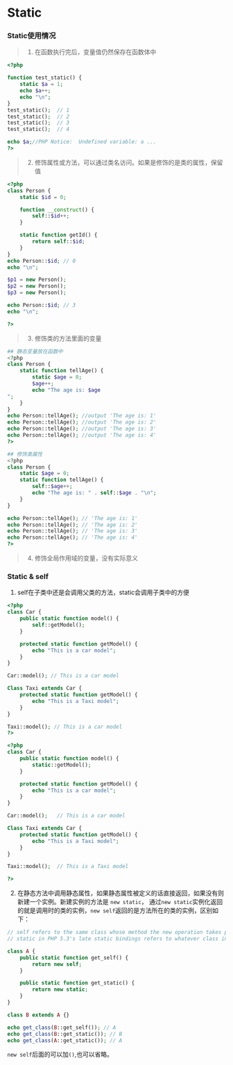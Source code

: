 # Static

### Static使用情况

> 1. 在函数执行完后，变量值仍然保存在函数体中

```php
<?php

function test_static() {
	static $a = 1;
	echo $a++;
	echo "\n";
}
test_static();	// 1
test_static();	// 2
test_static();	// 3
test_static();	// 4

echo $a;//PHP Notice:  Undefined variable: a ...
?>
```



> 2. 修饰属性或方法，可以通过类名访问。如果是修饰的是类的属性，保留值

```php
<?php
class Person {
	static $id = 0;

	function __construct() {
		self::$id++;
	}

	static function getId() {
		return self::$id;
	}
}
echo Person::$id; // 0
echo "\n";

$p1 = new Person();
$p2 = new Person();
$p3 = new Person();

echo Person::$id; // 3
echo "\n";

?>
```



> 3. 修饰类的方法里面的变量

```php
## 静态变量放在函数中
<?php
class Person {
    static function tellAge() {
        static $age = 0;
        $age++;
        echo "The age is: $age
";
    }
}
echo Person::tellAge(); //output 'The age is: 1'
echo Person::tellAge(); //output 'The age is: 2'
echo Person::tellAge(); //output 'The age is: 3'
echo Person::tellAge(); //output 'The age is: 4'
?>
```

```php
## 修饰类属性
<?php
class Person {
	static $age = 0;
	static function tellAge() {
		self::$age++;
		echo "The age is: " . self::$age . "\n";
	}
}

echo Person::tellAge(); // 'The age is: 1'
echo Person::tellAge(); // 'The age is: 2'
echo Person::tellAge(); // 'The age is: 3'
echo Person::tellAge(); // 'The age is: 4'
?>
```



> 4. 修饰全局作用域的变量，没有实际意义

### Static & self

1. self在子类中还是会调用父类的方法，static会调用子类中的方便

```php
<?php
class Car {
	public static function model() {
		self::getModel();
	}

	protected static function getModel() {
		echo "This is a car model";
	}
}

Car::model(); // This is a car model

Class Taxi extends Car {
	protected static function getModel() {
		echo "This is a Taxi model";
	}
}

Taxi::model(); // This is a car model
?>
```

```php
<?php
class Car {
	public static function model() {
		static::getModel();
	}

	protected static function getModel() {
		echo "This is a car model";
	}
}

Car::model();	// This is a car model

Class Taxi extends Car {
	protected static function getModel() {
		echo "This is a Taxi model";
	}
}

Taxi::model();	// This is a Taxi model

?>
```



2. 在静态方法中调用静态属性，如果静态属性被定义的话直接返回，如果没有则新建一个实例。新建实例的方法是 `new static`， 通过`new static`实例化返回的就是调用时的类的实例，`new self`返回的是方法所在的类的实例，区别如下：

```php
// self refers to the same class whose method the new operation takes place in.
// static in PHP 5.3's late static bindings refers to whatever class in the hierarchy which you call the method on.

class A {
	public static function get_self() {
		return new self;
	}

	public static function get_static() {
		return new static;
	}
}

class B extends A {}

echo get_class(B::get_self()); // A
echo get_class(B::get_static()); // B
echo get_class(A::get_static()); // A
```

`new self`后面的可以加`()`,也可以省略。